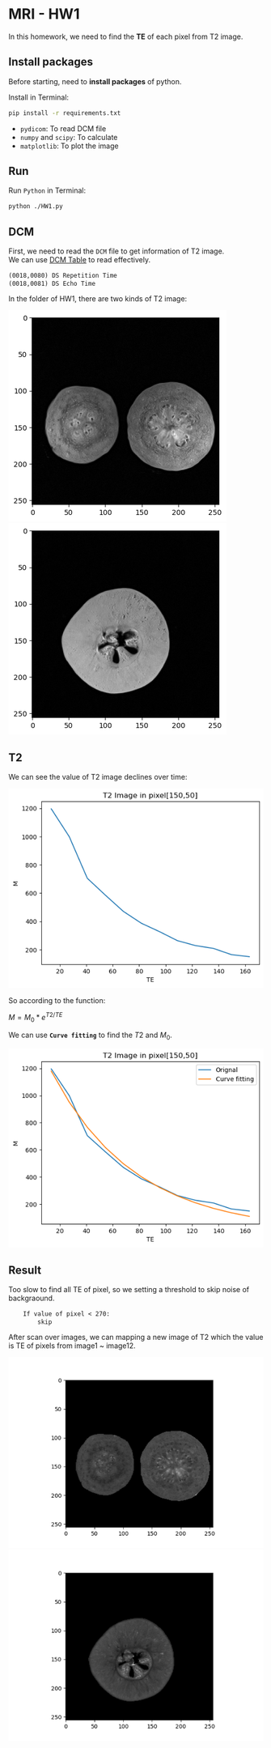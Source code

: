 # MRI - HW1

In this homework, we need to find the **TE** of each pixel from T2 image.

## Install packages

Before starting, need to **install packages** of python.

Install in Terminal:

```bash
pip install -r requirements.txt
```

* `pydicom`: To read DCM file
* `numpy` and `scipy`: To calculate
* `matplotlib`: To plot the image

## Run

Run `Python` in Terminal:

```bash
python ./HW1.py
```

## DCM

First, we need to read the `DCM` file to get information of T2 image.  
We can use [DCM Table](https://www.dicomlibrary.com/dicom/dicom-tags/) to read effectively.

```text
(0018,0080) DS Repetition Time
(0018,0081) DS Echo Time
```

In the folder of HW1, there are two kinds of T2 image:

![Image A](images/T2A.png)
![Image B](images/T2B.png)

## T2

We can see the value of T2 image declines over time:

![T2 in pixel[150, 50]](images/T2.150.50.png)

So according to the function:

$M=M_0*e^{T2/TE}$

We can use **`Curve fitting`** to find the $T2$ and $M_0$.

![Curve fitting](images/curve.png)

## Result

Too slow to find all TE of pixel, so we setting a threshold to skip noise of backgraound.

```text
    If value of pixel < 270:
        skip
```

After scan over images, we can mapping a new image of T2 which the value is TE of pixels from image1 ~ image12.

![Mapping A](images/T2A_Mapping.png)
![Mapping B](images/T2B_Mapping.png)
